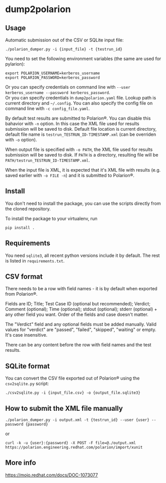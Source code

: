 dump2polarion
=

Usage
-
Automatic submission out of the CSV or SQLite input file:
```
./polarion_dumper.py -i {input_file} -t {testrun_id}
```

You need to set the following environment variables (the same are used for pylarion):
```
export POLARION_USERNAME=kerberos_username
export POLARION_PASSWORD=kerberos_password
```
Or you can specify credentials on command line with ``--user kerberos_username --password kerberos_password``.  
Or you can specify credentials in ``dump2polarion.yaml`` file. Lookup path is current directory and ``~/.config``. You can also specify the config file on command line with ``-c config_file.yaml``.

By default test results are submitted to Polarion®. You can disable this bahavior with ``-n`` option. In this case the XML file used for results submission will be saved to disk. Default file location is current directory, default file name is `testrun_TESTRUN_ID-TIMESTAMP.xml` (can be overriden with ``-o`` option).

When output file is specified with ``-o PATH``, the XML file used for results submission will be saved to disk. If `PATH` is a directory, resulting file will be `PATH/testrun_TESTRUN_ID-TIMESTAMP.xml`.

When the input file is XML, it is expected that it's XML file with results (e.g. saved earlier with ``-o FILE -n``) and it is submitted to Polarion®.

Install
-
You don't need to install the package, you can use the scripts directly from the cloned repository.

To install the package to your virtualenv, run
```
pip install .
```

Requirements
-
You need ``sqlite3``, all recent python versions include it by default. The rest is listed in ``requirements.txt``.

CSV format
-
There needs to be a row with field names - it is by default when exported from Polarion®.

Fields are ID; Title; Test Case ID (optional but recommended); Verdict; Comment (optional); Time (optional); stdout (optional); stderr (optional) + any other field you want. Order of the fields and case doesn't matter.

The "Verdict" field and any optional fields must be added manually. Valid values for "verdict" are "passed", "failed", "skipped", "waiting" or empty. It's case insensitive.

There can be any content before the row with field names and the test results.

SQLite format
-
You can convert the CSV file exported out of Polarion® using the ``csv2sqlite.py`` script:
```
./csv2sqlite.py -i {input_file.csv} -o {output_file.sqlite3}
```

How to submit the XML file manually
-
```
./polarion_dumper.py -i output.xml -t {testrun_id} --user {user} --password {password}
```
or
```
curl -k -u {user}:{password} -X POST -F file=@./output.xml https://polarion.engineering.redhat.com/polarion/import/xunit
```

More info
-
<https://mojo.redhat.com/docs/DOC-1073077>

